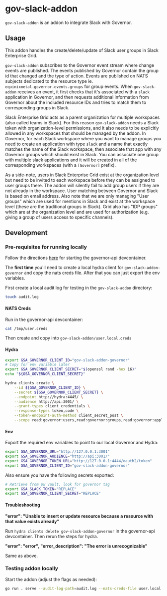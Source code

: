 # gov-slack-addon

`gov-slack-addon` is an addon to integrate Slack with Governor.

## Usage

This addon handles the create/delete/update of Slack user groups in Slack Enterprise Grid.

`gov-slack-addon` subscribes to the Governor event stream where change events are published. The events published by Governor contain the group id that changed and the type of action. Events are published on NATS subjects dedicated to the resource type ie. `equinixmetal.governor.events.groups` for group events. When `gov-slack-addon` receives an event, it first checks that it's associated with a `slack` application in Governor, and then requests additional information from Governor about the included resource IDs and tries to match them to corresponding groups in Slack.

Slack Enterprise Grid acts as a parent organization for multiple workspaces (also called teams in Slack). For this reason `gov-slack-addon` needs a Slack token with organization-level permissions, and it also needs to be explicitly allowed in any workspaces that should be managed by the addon. In Governor, for each Slack workspace where you want to manage groups you need to create an application with type `slack` and a name that exactly matches the name of the Slack workspace, then associate that app with any Governor groups which should exist in Slack. You can associate one group with multiple slack applications and it will be created in all of the corresponding workspaces (with a `[Governor]` prefix).

As a side-note, users in Slack Enterprise Grid exist at the organization level but need to be invited to each workspace before they can be assigned to user groups there. The addon will silently fail to add group users if they are not already in the workspace. User matching between Governor and Slack is based on email address. Also note that we are only managing "User groups" which are used for mentions in Slack and exist at the workspace level (these are the traditional groups in Slack). Grid also has "IDP groups" which are at the organization level and are used for authorization (e.g. giving a group of users access to specific channels).

## Development

### Pre-requisites for running locally

Follow the directions [here](https://github.com/equinixmetal/governor/blob/main/README.md#running-governor-locally) for starting the governor-api devcontainer.

The **first time** you'll need to create a local hydra client for `gov-slack-addon-governor` and copy the nats creds file. After that you can just export the env variables.

First create a local audit log for testing in the `gov-slack-addon` directory:

```sh
touch audit.log
```

#### NATS Creds

Run in the governor-api devcontainer:

```sh
cat /tmp/user.creds
```

Then create and copy into `gov-slack-addon/user.local.creds`

#### Hydra

```sh
export GSA_GOVERNOR_CLIENT_ID="gov-slack-addon-governor"
# Copy for env variable later
export GSA_GOVERNOR_CLIENT_SECRET="$(openssl rand -hex 16)"
echo "${GSA_GOVERNOR_CLIENT_SECRET}"

hydra clients create \
    --id ${GSA_GOVERNOR_CLIENT_ID} \
    --secret ${GSA_GOVERNOR_CLIENT_SECRET} \
    --endpoint http://hydra:4445/ \
    --audience http://api:3001/ \
    --grant-types client_credentials \
    --response-types token,code \
    --token-endpoint-auth-method client_secret_post \
    --scope read:governor:users,read:governor:groups,read:governor:applications
```

#### Env

Export the required env variables to point to our local Governor and Hydra:

```sh
export GSA_GOVERNOR_URL="http://127.0.0.1:3001"
export GSA_GOVERNOR_AUDIENCE="http://api:3001/"
export GSA_GOVERNOR_TOKEN_URL="http://127.0.0.1:4444/oauth2/token"
export GSA_GOVERNOR_CLIENT_ID="gov-slack-addon-governor"
```

Also ensure you have the following secrets exported:

```sh
# Retrieve from pw vault, look for governor tag
export GSA_SLACK_TOKEN="REPLACE"
export GSA_GOVERNOR_CLIENT_SECRET="REPLACE"
```

#### Troubleshooting

**"error": "Unable to insert or update resource because a resource with that value exists already"**

Run `hydra clients delete gov-slack-addon-governor` in the governor-api devcontainer. Then rerun the steps for hydra.

**"error": "error",**
**"error_description": "The error is unrecognizable"**

Same as above.

### Testing addon locally

Start the addon (adjust the flags as needed):

```sh
go run . serve --audit-log-path=audit.log --nats-creds-file user.local.creds --pretty --debug --dry-run
```
